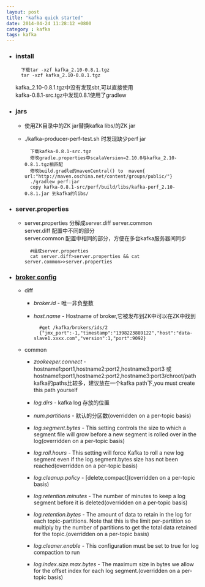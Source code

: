 ```yaml
---
layout: post
title: "kafka quick started"
date: 2014-04-24 11:28:12 +0800
category : kafka
tags: kafka
---
```

+ ###	install

		下载tar -xzf kafka_2.10-0.8.1.tgz
		tar -xzf kafka_2.10-0.8.1.tgz
	kafka_2.10-0.8.1.tgz中没有发现sbt,可以直接使用  
	kafka-0.8.1-src.tgz中发现0.8.1使用了gradlew
+ ###	jars
	+ 使用ZK目录中的ZK jar替换kafka libs/的ZK jar  
	+ ./kafka-producer-perf-test.sh 时发现缺少perf jar

			下载kafka-0.8.1-src.tgz
			修改gradle.properties中scalaVersion=2.10.0与kafka_2.10-0.8.1.tgz相匹配
			修改build.gradle的mavenCentral() to  maven{ url:"http://maven.oschina.net/content/groups/public/"}
			./gradlew perf:jar
			copy kafka-0.8.1-src/perf/build/libs/kafka-perf_2.10-0.8.1.jar 到kafka的libs/
+ ###	server.properties

	+ server.properties 分解成server.diff server.common  
	server.diff 配置中不同的部分  
	server.common 配置中相同的部分，方便在多台kafka服务器间同步  

			#组成server.properties
			cat server.diff>server.properties && cat server.common>>server.properties

<!--more-->

+ ###	[broker config](http://kafka.apache.org/documentation.html#brokerconfigs)

	+ diff

		+ *broker.id* - 唯一非负整数
		+ *host.name* - Hostname of broker,它被发布到ZK中可以在ZK中找到

				#get /kafka/brokers/ids/2
				{"jmx_port":-1,"timestamp":"1398223889122","host":"data-slave1.xxxx.com","version":1,"port":9092}
	+ common

		+ *zookeeper.connect* - hostname1:port1,hostname2:port2,hostname3:port3 或hostname1:port1,hostname2:port2,hostname3:port3/chroot/path  
		kafka的paths比较多，建议放在一个kafka path下,you must create this path yourself

		+ *log.dirs* - kafka log 存放的位置

		+ *num.partitions* - 默认的分区数(overridden on a per-topic basis)

		+ *log.segment.bytes* - This setting controls the size to which a segment file will grow before a new segment is rolled over in the log(overridden on a per-topic basis)

		+ *log.roll.hours* - This setting will force Kafka to roll a new log segment even if the log.segment.bytes size has not been reached(overridden on a per-topic basis)

		+ *log.cleanup.policy* - \[delete,compact\](overridden on a per-topic basis)

		+ *log.retention.minutes* - The number of minutes to keep a log segment before it is deleted(overridden on a per-topic basis)

		+ *log.retention.bytes* - The amount of data to retain in the log for each topic-partitions. Note that this is the limit per-partition so multiply by the number of partitions to get the total data retained for the topic.(overridden on a per-topic basis)

		+ *log.cleaner.enable* - This configuration must be set to true for log compaction to run

		+ *log.index.size.max.bytes* - The maximum size in bytes we allow for the offset index for each log segment.(overridden on a per-topic basis)
